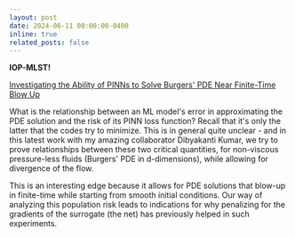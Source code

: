 ```yaml
---
layout: post
date: 2024-06-11 00:00:00-0400
inline: true
related_posts: false
---
```


<b>IOP-MLST!</b>

[Investigating the Ability of PINNs to Solve Burgers' PDE Near Finite-Time Blow Up](https://iopscience.iop.org/article/10.1088/2632-2153/ad51cd)

What is the relationship between an ML model's error in approximating the PDE solution and the risk of its PINN loss function? Recall 
that it's only the latter that the codes try to minimize. This is in general quite unclear - and in this latest work with my amazing 
collaborator Dibyakanti Kumar, we try to prove relationships between these two critical quantities, for non-viscous pressure-less fluids 
(Burgers' PDE in d-dimensions), while allowing for divergence of the flow.

This is an interesting edge because it allows for PDE solutions that blow-up in finite-time while starting from smooth initial 
conditions. Our way of analyzing this population risk leads to indications for why penalizing for the gradients of the surrogate (the 
net) has previously helped in such experiments. 

